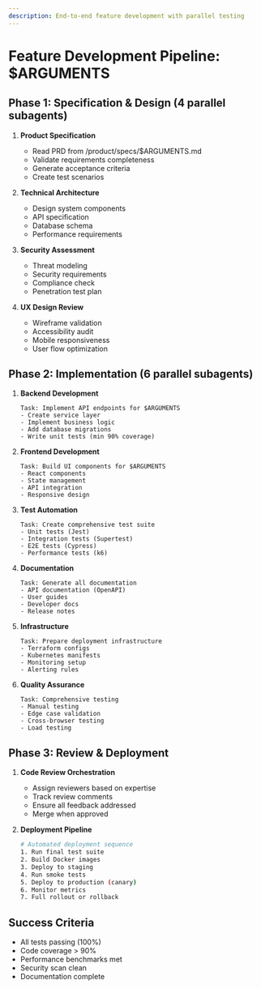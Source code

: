 ```yaml
---
description: End-to-end feature development with parallel testing
---
```


# Feature Development Pipeline: $ARGUMENTS

## Phase 1: Specification & Design (4 parallel subagents)

1. **Product Specification**
   - Read PRD from /product/specs/$ARGUMENTS.md
   - Validate requirements completeness
   - Generate acceptance criteria
   - Create test scenarios

2. **Technical Architecture**
   - Design system components
   - API specification
   - Database schema
   - Performance requirements

3. **Security Assessment**
   - Threat modeling
   - Security requirements
   - Compliance check
   - Penetration test plan

4. **UX Design Review**
   - Wireframe validation
   - Accessibility audit
   - Mobile responsiveness
   - User flow optimization

## Phase 2: Implementation (6 parallel subagents)

1. **Backend Development**
   ```
   Task: Implement API endpoints for $ARGUMENTS
   - Create service layer
   - Implement business logic
   - Add database migrations
   - Write unit tests (min 90% coverage)
   ```

2. **Frontend Development**
   ```
   Task: Build UI components for $ARGUMENTS
   - React components
   - State management
   - API integration
   - Responsive design
   ```

3. **Test Automation**
   ```
   Task: Create comprehensive test suite
   - Unit tests (Jest)
   - Integration tests (Supertest)
   - E2E tests (Cypress)
   - Performance tests (k6)
   ```

4. **Documentation**
   ```
   Task: Generate all documentation
   - API documentation (OpenAPI)
   - User guides
   - Developer docs
   - Release notes
   ```

5. **Infrastructure**
   ```
   Task: Prepare deployment infrastructure
   - Terraform configs
   - Kubernetes manifests
   - Monitoring setup
   - Alerting rules
   ```

6. **Quality Assurance**
   ```
   Task: Comprehensive testing
   - Manual testing
   - Edge case validation
   - Cross-browser testing
   - Load testing
   ```

## Phase 3: Review & Deployment

1. **Code Review Orchestration**
   - Assign reviewers based on expertise
   - Track review comments
   - Ensure all feedback addressed
   - Merge when approved

2. **Deployment Pipeline**
   ```bash
   # Automated deployment sequence
   1. Run final test suite
   2. Build Docker images
   3. Deploy to staging
   4. Run smoke tests
   5. Deploy to production (canary)
   6. Monitor metrics
   7. Full rollout or rollback
   ```

## Success Criteria
- All tests passing (100%)
- Code coverage > 90%
- Performance benchmarks met
- Security scan clean
- Documentation complete